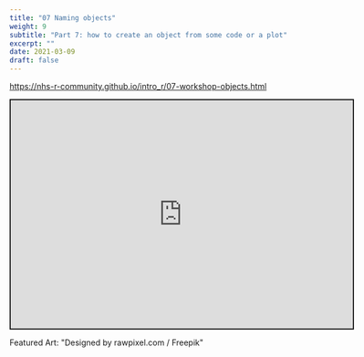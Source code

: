 ```yaml
---
title: "07 Naming objects"
weight: 9
subtitle: "Part 7: how to create an object from some code or a plot"
excerpt: ""
date: 2021-03-09
draft: false
---
```


https://nhs-r-community.github.io/intro_r/07-workshop-objects.html

<iframe src="https://nhs-r-community.github.io/intro_r/07-workshop-objects.html" width="600" height="400" style="border:2px solid currentColor;" loading="lazy" allowfullscreen></iframe> <script>fitvids('.shareagain', {players: 'iframe'});</script>

Featured Art: "Designed by rawpixel.com / Freepik"
